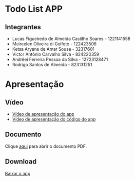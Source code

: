 # Todo List APP

## Integrantes
  - Lucas Figueiredo de Almeida Castilho Soares - 1221141558
  - Meireelen Oliveira di Golfeto - 122423509
  - Ketsa Aryane de Amar Sousa - 32317601
  - Victor Antônio Carvalho Silva - 824220359
  - Andrêei Ferreira Pessoa da Silva - 12723128471
  - Rodrigo Santos de Almeida - 823131251

# Apresentação
## Vídeo
- [Vídeo de apresentação do app](https://www.youtube.com/shorts/8IemCzBtp20)
- [Vídeo de apresentação do código do app](https://www.youtube.com/watch?v=_NU3rgcprrI)

## Documento
Clique [aqui](https://pdfupload.io/docs/f33c99cb) para abrir o documento PDF.

## Download
[Baixar o app](https://drive.google.com/file/d/1BrOLnloWCIz5fqu9oEL26dOSmX4IXNMB/view?usp=drive_link)


